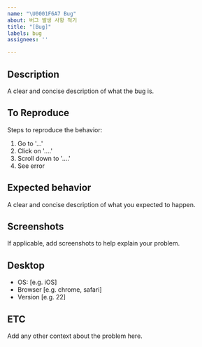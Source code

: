 ```yaml
---
name: "\U0001F6A7 Bug"
about: 버그 발생 사항 적기
title: "[Bug]"
labels: bug
assignees: ''

---
```


## Description
A clear and concise description of what the bug is.

## To Reproduce
Steps to reproduce the behavior:
1. Go to '...'
2. Click on '....'
3. Scroll down to '....'
4. See error

## Expected behavior
A clear and concise description of what you expected to happen.

## Screenshots
If applicable, add screenshots to help explain your problem.

## Desktop 
 - OS: [e.g. iOS]
 - Browser [e.g. chrome, safari]
 - Version [e.g. 22]


## ETC
Add any other context about the problem here.
